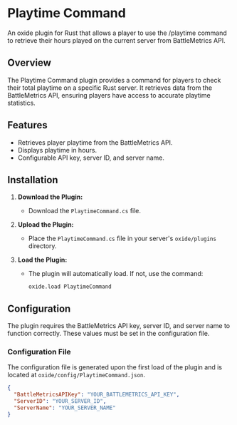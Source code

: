 # Playtime Command
An oxide plugin for Rust that allows a player to use the /playtime command to retrieve their hours played on the current server from BattleMetrics API.

## Overview

The Playtime Command plugin provides a command for players to check their total playtime on a specific Rust server. It retrieves data from the BattleMetrics API, ensuring players have access to accurate playtime statistics.

## Features

- Retrieves player playtime from the BattleMetrics API.
- Displays playtime in hours.
- Configurable API key, server ID, and server name.

## Installation

1. **Download the Plugin:**
   - Download the `PlaytimeCommand.cs` file.

2. **Upload the Plugin:**
   - Place the `PlaytimeCommand.cs` file in your server's `oxide/plugins` directory.

3. **Load the Plugin:**
   - The plugin will automatically load. If not, use the command:
     ```
     oxide.load PlaytimeCommand
     ```

## Configuration

The plugin requires the BattleMetrics API key, server ID, and server name to function correctly. These values must be set in the configuration file.

### Configuration File

The configuration file is generated upon the first load of the plugin and is located at `oxide/config/PlaytimeCommand.json`. 

```json
{
  "BattleMetricsAPIKey": "YOUR_BATTLEMETRICS_API_KEY",
  "ServerID": "YOUR_SERVER_ID",
  "ServerName": "YOUR_SERVER_NAME"
}

